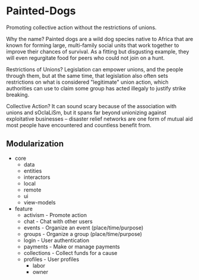 # Painted-Dogs
Promoting collective action without the restrictions of unions.

Why the name? Painted dogs are a wild dog species native to Africa that are known for forming large, multi-family social units that work together to improve their chances of survival. As a fitting but disgusting example, they will even regurgitate food for peers who could not join on a hunt.

Restrictions of Unions? Legislation can empower unions, and the people through them, but at the same time, that legislation also often sets restrictions on what is considered "legitimate" union action, which authorities can use to claim some group has acted illegaly to justify strike breaking.

Collective Action? It can sound scary because of the association with unions and sOcIaLiSm, but it spans far beyond unionizing against exploitative businesses – disaster relief networks are one form of mutual aid most people have encountered and countless benefit from.

## Modularization
* core
  * data
  * entities
  * interactors
  * local
  * remote
  * ui
  * view-models
* feature
  * activism - Promote action
  * chat - Chat with other users
  * events - Organize an event (place/time/purpose)
  * groups - Organize a group (place/time/purpose)
  * login - User authentication
  * payments - Make or manage payments
  * collections - Collect funds for a cause
  * profiles - User profiles
    * labor
    * owner
